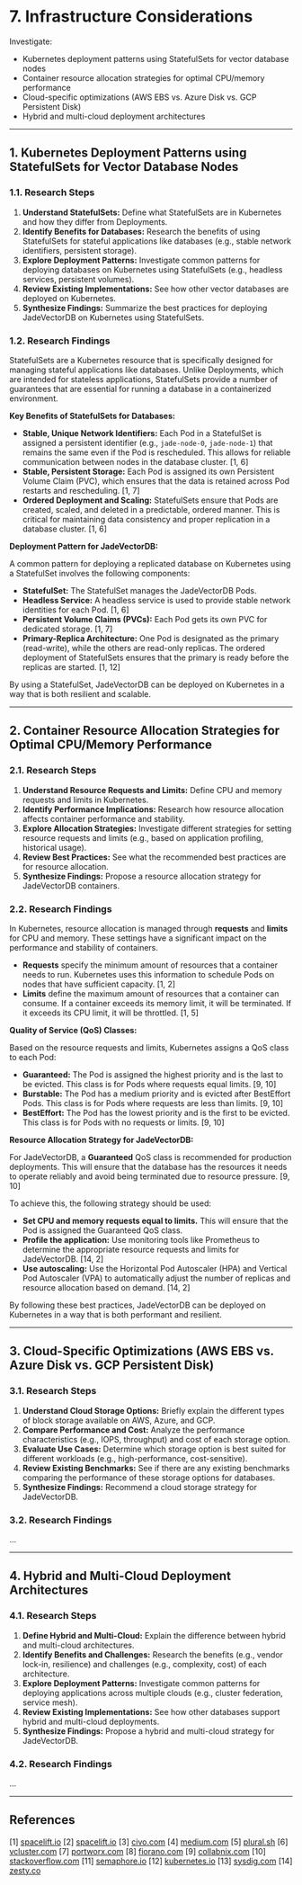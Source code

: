 # 7. Infrastructure Considerations

Investigate:
- Kubernetes deployment patterns using StatefulSets for vector database nodes
- Container resource allocation strategies for optimal CPU/memory performance
- Cloud-specific optimizations (AWS EBS vs. Azure Disk vs. GCP Persistent Disk)
- Hybrid and multi-cloud deployment architectures

---

## 1. Kubernetes Deployment Patterns using StatefulSets for Vector Database Nodes

### 1.1. Research Steps
1.  **Understand StatefulSets:** Define what StatefulSets are in Kubernetes and how they differ from Deployments.
2.  **Identify Benefits for Databases:** Research the benefits of using StatefulSets for stateful applications like databases (e.g., stable network identifiers, persistent storage).
3.  **Explore Deployment Patterns:** Investigate common patterns for deploying databases on Kubernetes using StatefulSets (e.g., headless services, persistent volumes).
4.  **Review Existing Implementations:** See how other vector databases are deployed on Kubernetes.
5.  **Synthesize Findings:** Summarize the best practices for deploying JadeVectorDB on Kubernetes using StatefulSets.

### 1.2. Research Findings

StatefulSets are a Kubernetes resource that is specifically designed for managing stateful applications like databases. Unlike Deployments, which are intended for stateless applications, StatefulSets provide a number of guarantees that are essential for running a database in a containerized environment.

**Key Benefits of StatefulSets for Databases:**

*   **Stable, Unique Network Identifiers:** Each Pod in a StatefulSet is assigned a persistent identifier (e.g., `jade-node-0`, `jade-node-1`) that remains the same even if the Pod is rescheduled. This allows for reliable communication between nodes in the database cluster. [1, 6]
*   **Stable, Persistent Storage:** Each Pod is assigned its own Persistent Volume Claim (PVC), which ensures that the data is retained across Pod restarts and rescheduling. [1, 7]
*   **Ordered Deployment and Scaling:** StatefulSets ensure that Pods are created, scaled, and deleted in a predictable, ordered manner. This is critical for maintaining data consistency and proper replication in a database cluster. [1, 6]

**Deployment Pattern for JadeVectorDB:**

A common pattern for deploying a replicated database on Kubernetes using a StatefulSet involves the following components:

*   **StatefulSet:** The StatefulSet manages the JadeVectorDB Pods.
*   **Headless Service:** A headless service is used to provide stable network identities for each Pod. [1, 6]
*   **Persistent Volume Claims (PVCs):** Each Pod gets its own PVC for dedicated storage. [1, 7]
*   **Primary-Replica Architecture:** One Pod is designated as the primary (read-write), while the others are read-only replicas. The ordered deployment of StatefulSets ensures that the primary is ready before the replicas are started. [1, 12]

By using a StatefulSet, JadeVectorDB can be deployed on Kubernetes in a way that is both resilient and scalable.

---

## 2. Container Resource Allocation Strategies for Optimal CPU/Memory Performance

### 2.1. Research Steps
1.  **Understand Resource Requests and Limits:** Define CPU and memory requests and limits in Kubernetes.
2.  **Identify Performance Implications:** Research how resource allocation affects container performance and stability.
3.  **Explore Allocation Strategies:** Investigate different strategies for setting resource requests and limits (e.g., based on application profiling, historical usage).
4.  **Review Best Practices:** See what the recommended best practices are for resource allocation.
5.  **Synthesize Findings:** Propose a resource allocation strategy for JadeVectorDB containers.

### 2.2. Research Findings

In Kubernetes, resource allocation is managed through **requests** and **limits** for CPU and memory. These settings have a significant impact on the performance and stability of containers.

*   **Requests** specify the minimum amount of resources that a container needs to run. Kubernetes uses this information to schedule Pods on nodes that have sufficient capacity. [1, 2]
*   **Limits** define the maximum amount of resources that a container can consume. If a container exceeds its memory limit, it will be terminated. If it exceeds its CPU limit, it will be throttled. [1, 5]

**Quality of Service (QoS) Classes:**

Based on the resource requests and limits, Kubernetes assigns a QoS class to each Pod:

*   **Guaranteed:** The Pod is assigned the highest priority and is the last to be evicted. This class is for Pods where requests equal limits. [9, 10]
*   **Burstable:** The Pod has a medium priority and is evicted after BestEffort Pods. This class is for Pods where requests are less than limits. [9, 10]
*   **BestEffort:** The Pod has the lowest priority and is the first to be evicted. This class is for Pods with no requests or limits. [9, 10]

**Resource Allocation Strategy for JadeVectorDB:**

For JadeVectorDB, a **Guaranteed** QoS class is recommended for production deployments. This will ensure that the database has the resources it needs to operate reliably and avoid being terminated due to resource pressure. [9, 10]

To achieve this, the following strategy should be used:

*   **Set CPU and memory requests equal to limits.** This will ensure that the Pod is assigned the Guaranteed QoS class.
*   **Profile the application:** Use monitoring tools like Prometheus to determine the appropriate resource requests and limits for JadeVectorDB. [14, 2]
*   **Use autoscaling:** Use the Horizontal Pod Autoscaler (HPA) and Vertical Pod Autoscaler (VPA) to automatically adjust the number of replicas and resource allocation based on demand. [14, 2]

By following these best practices, JadeVectorDB can be deployed on Kubernetes in a way that is both performant and resilient.

---

## 3. Cloud-Specific Optimizations (AWS EBS vs. Azure Disk vs. GCP Persistent Disk)

### 3.1. Research Steps
1.  **Understand Cloud Storage Options:** Briefly explain the different types of block storage available on AWS, Azure, and GCP.
2.  **Compare Performance and Cost:** Analyze the performance characteristics (e.g., IOPS, throughput) and cost of each storage option.
3.  **Evaluate Use Cases:** Determine which storage option is best suited for different workloads (e.g., high-performance, cost-sensitive).
4.  **Review Existing Benchmarks:** See if there are any existing benchmarks comparing the performance of these storage options for databases.
5.  **Synthesize Findings:** Recommend a cloud storage strategy for JadeVectorDB.

### 3.2. Research Findings

...

---

## 4. Hybrid and Multi-Cloud Deployment Architectures

### 4.1. Research Steps
1.  **Define Hybrid and Multi-Cloud:** Explain the difference between hybrid and multi-cloud architectures.
2.  **Identify Benefits and Challenges:** Research the benefits (e.g., vendor lock-in, resilience) and challenges (e.g., complexity, cost) of each architecture.
3.  **Explore Deployment Patterns:** Investigate common patterns for deploying applications across multiple clouds (e.g., cluster federation, service mesh).
4.  **Review Existing Implementations:** See how other databases support hybrid and multi-cloud deployments.
5.  **Synthesize Findings:** Propose a hybrid and multi-cloud strategy for JadeVectorDB.

### 4.2. Research Findings

...

---

## References

[1] [spacelift.io](https://spacelift.io/blog/kubernetes-statefulset)
[2] [spacelift.io](https://spacelift.io/blog/what-is-a-stateful-application)
[3] [civo.com](https://www.civo.com/learn/kubernetes-statefulsets)
[4] [medium.com](https://medium.com/@sohaib.alam/kubernetes-chronicles-deploying-stateful-applications-with-statefulsets-92178547a7e3)
[5] [plural.sh](https://www.plural.sh/blog/statefulsets-in-kubernetes-a-deep-dive/)
[6] [vcluster.com](https://www.vcluster.com/blog/kubernetes-statefulsets-a-deep-dive)
[7] [portworx.com](https://portworx.com/blog/kubernetes-statefulsets-explained/)
[8] [fiorano.com](https://www.fiorano.com/blog/kubernetes-statefulsets/)
[9] [collabnix.com](https://collabnix.com/kubernetes-statefulsets-for-stateful-applications/)
[10] [stackoverflow.com](https://stackoverflow.com/questions/41379323/kubernetes-statefulset-and-persistent-volumes)
[11] [semaphore.io](https://semaphore.io/blog/statefulsets-in-kubernetes)
[12] [kubernetes.io](https://kubernetes.io/docs/tutorials/stateful-application/mysql-wordpress-persistent-volume/)
[13] [sysdig.com](https://sysdig.com/blog/kubernetes-resource-limits/)
[14] [zesty.co](https://zesty.co/blog/kubernetes-resource-allocation/)
